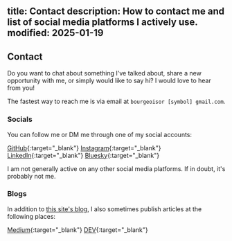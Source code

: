 title: Contact
description: How to contact me and list of social media platforms I actively use.
modified: 2025-01-19
---

## <i class="fa-duotone fa-light fa-envelope me-1"></i>Contact

Do you want to chat about something I've talked about, share a new opportunity with me,
or simply would like to say hi? I would love to hear from you!

The fastest way to reach me is via email at `bourgeoisor [symbol] gmail.com`.

### Socials

You can follow me or DM me through one of my social accounts:

<span class="me-2 no-wrap"><i class="fa-brands fa-github me-1"></i>[GitHub](https://github.com/bourgeoisor){:target="_blank"}</span>
<span class="me-2 no-wrap"><i class="fa-brands fa-instagram me-1"></i>[Instagram](https://www.instagram.com/olivi_eh/){:target="_blank"}</span>
<span class="me-2 no-wrap"><i class="fa-brands fa-linkedin me-1"></i>[LinkedIn](https://www.linkedin.com/in/olivi-eh/){:target="_blank"}</span>
<span class="me-2 no-wrap"><i class="fa-brands fa-bluesky me-1"></i>[Bluesky](https://bsky.app/profile/olivi-eh.dev){:target="_blank"}</span>

I am not generally active on any other social media platforms. If in doubt, it's probably not me.

### Blogs

In addition to [this site's blog](/blog/), I also sometimes publish articles at the following places:

<span class="me-2 no-wrap"><i class="fa-brands fa-medium me-1"></i>[Medium](https://medium.com/@bourgeoisor){:target="_blank"}</span>
<span class="me-2 no-wrap"><i class="fa-brands fa-dev me-1"></i>[DEV](https://dev.to/bourgeoisor){:target="_blank"}</span>
